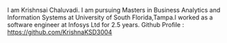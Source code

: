 
I am Krishnsai Chaluvadi. I am pursuing Masters in Business Analytics and Information Systems at University of South Florida,Tampa.I worked as a software engineer at Infosys Ltd for 2.5 years.
Github Profile : https://github.com/KrishnaKSD3004
